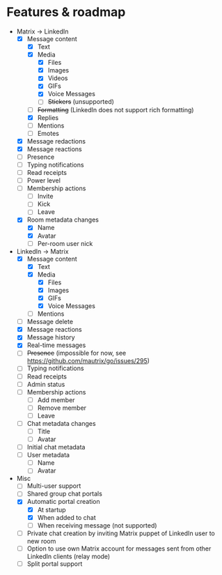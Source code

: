 # Features & roadmap

* Matrix → LinkedIn
  * [x] Message content
    * [x] Text
    * [x] Media
      * [x] Files
      * [x] Images
      * [x] Videos
      * [x] GIFs
      * [x] Voice Messages
      * [ ] ~~Stickers~~ (unsupported)
    * [ ] ~~Formatting~~ (LinkedIn does not support rich formatting)
    * [x] Replies
    * [ ] Mentions
    * [ ] Emotes
  * [x] Message redactions
  * [x] Message reactions
  * [ ] Presence
  * [ ] Typing notifications
  * [ ] Read receipts
  * [ ] Power level
  * [ ] Membership actions
    * [ ] Invite
    * [ ] Kick
    * [ ] Leave
  * [x] Room metadata changes
    * [x] Name
    * [x] Avatar
    * [ ] Per-room user nick
* LinkedIn → Matrix
  * [x] Message content
    * [x] Text
    * [x] Media
      * [x] Files
      * [x] Images
      * [x] GIFs
      * [x] Voice Messages
    * [ ] Mentions
  * [ ] Message delete
  * [x] Message reactions
  * [x] Message history
  * [x] Real-time messages
  * [ ] ~~Presence~~ (impossible for now, see https://github.com/mautrix/go/issues/295)
  * [ ] Typing notifications
  * [ ] Read receipts
  * [ ] Admin status
  * [ ] Membership actions
    * [ ] Add member
    * [ ] Remove member
    * [ ] Leave
  * [ ] Chat metadata changes
    * [ ] Title
    * [ ] Avatar
  * [ ] Initial chat metadata
  * [ ] User metadata
    * [ ] Name
    * [ ] Avatar
* Misc
  * [ ] Multi-user support
  * [ ] Shared group chat portals
  * [x] Automatic portal creation
    * [x] At startup
    * [x] When added to chat
    * [ ] When receiving message (not supported)
  * [ ] Private chat creation by inviting Matrix puppet of LinkedIn user to new room
  * [ ] Option to use own Matrix account for messages sent from other LinkedIn clients (relay mode)
  * [ ] Split portal support
